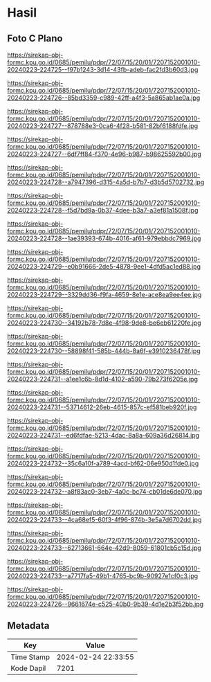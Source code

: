 # Hasil

## Foto C Plano

https://sirekap-obj-formc.kpu.go.id/0685/pemilu/pdpr/72/07/15/20/01/7207152001010-20240223-224725--f97b1243-3d14-43fb-adeb-fac2fd3b60d3.jpg

https://sirekap-obj-formc.kpu.go.id/0685/pemilu/pdpr/72/07/15/20/01/7207152001010-20240223-224726--85bd3359-c989-42ff-a4f3-5a865ab1ae0a.jpg

https://sirekap-obj-formc.kpu.go.id/0685/pemilu/pdpr/72/07/15/20/01/7207152001010-20240223-224727--878788e3-0ca6-4f28-b581-82bf6188fdfe.jpg

https://sirekap-obj-formc.kpu.go.id/0685/pemilu/pdpr/72/07/15/20/01/7207152001010-20240223-224727--6df7ff84-f370-4e96-b987-b98625592b00.jpg

https://sirekap-obj-formc.kpu.go.id/0685/pemilu/pdpr/72/07/15/20/01/7207152001010-20240223-224728--a7947396-d315-4a5d-b7b7-d3b5d5702732.jpg

https://sirekap-obj-formc.kpu.go.id/0685/pemilu/pdpr/72/07/15/20/01/7207152001010-20240223-224728--f5d7bd9a-0b37-4dee-b3a7-a3ef81a1508f.jpg

https://sirekap-obj-formc.kpu.go.id/0685/pemilu/pdpr/72/07/15/20/01/7207152001010-20240223-224728--1ae39393-674b-4016-af61-979ebbdc7969.jpg

https://sirekap-obj-formc.kpu.go.id/0685/pemilu/pdpr/72/07/15/20/01/7207152001010-20240223-224729--e0b91666-2de5-4878-9ee1-4dfd5ac1ed88.jpg

https://sirekap-obj-formc.kpu.go.id/0685/pemilu/pdpr/72/07/15/20/01/7207152001010-20240223-224729--3329dd36-f9fa-4659-8e1e-ace8ea9ee4ee.jpg

https://sirekap-obj-formc.kpu.go.id/0685/pemilu/pdpr/72/07/15/20/01/7207152001010-20240223-224730--34192b78-7d8e-4f98-9de8-be6eb61220fe.jpg

https://sirekap-obj-formc.kpu.go.id/0685/pemilu/pdpr/72/07/15/20/01/7207152001010-20240223-224730--58898f41-585b-444b-8a6f-e3910236478f.jpg

https://sirekap-obj-formc.kpu.go.id/0685/pemilu/pdpr/72/07/15/20/01/7207152001010-20240223-224731--a1ee1c6b-8d1d-4102-a590-79b273f6205e.jpg

https://sirekap-obj-formc.kpu.go.id/0685/pemilu/pdpr/72/07/15/20/01/7207152001010-20240223-224731--53714612-26eb-4615-857c-ef581beb920f.jpg

https://sirekap-obj-formc.kpu.go.id/0685/pemilu/pdpr/72/07/15/20/01/7207152001010-20240223-224731--ed6fdfae-5213-4dac-8a8a-609a36d26814.jpg

https://sirekap-obj-formc.kpu.go.id/0685/pemilu/pdpr/72/07/15/20/01/7207152001010-20240223-224732--35c6a10f-a789-4acd-bf62-06e950d1fde0.jpg

https://sirekap-obj-formc.kpu.go.id/0685/pemilu/pdpr/72/07/15/20/01/7207152001010-20240223-224732--a8f83ac0-3eb7-4a0c-bc74-cb01de6de070.jpg

https://sirekap-obj-formc.kpu.go.id/0685/pemilu/pdpr/72/07/15/20/01/7207152001010-20240223-224733--4ca68ef5-60f3-4f96-874b-3e5a7d6702dd.jpg

https://sirekap-obj-formc.kpu.go.id/0685/pemilu/pdpr/72/07/15/20/01/7207152001010-20240223-224733--62713661-664e-42d9-8059-61801cb5c15d.jpg

https://sirekap-obj-formc.kpu.go.id/0685/pemilu/pdpr/72/07/15/20/01/7207152001010-20240223-224733--a7717fa5-49b1-4765-bc9b-90927e1cf0c3.jpg

https://sirekap-obj-formc.kpu.go.id/0685/pemilu/pdpr/72/07/15/20/01/7207152001010-20240223-224726--9661674e-c525-40b0-9b39-4d1e2b3f52bb.jpg


## Metadata

| Key        | Value               |
| ---------- | ------------------- |
| Time Stamp | 2024-02-24 22:33:55 |
| Kode Dapil | 7201                |



